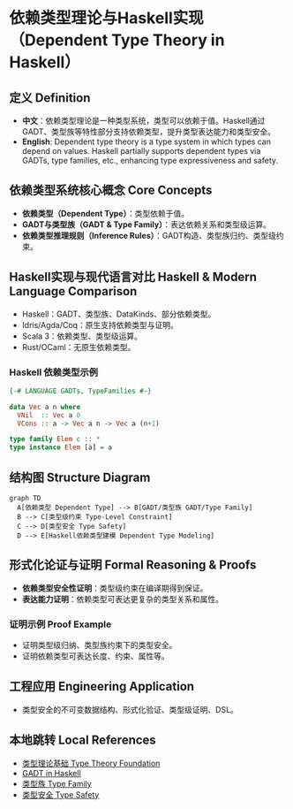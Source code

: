 # 依赖类型理论与Haskell实现（Dependent Type Theory in Haskell）

## 定义 Definition

- **中文**：依赖类型理论是一种类型系统，类型可以依赖于值。Haskell通过GADT、类型族等特性部分支持依赖类型，提升类型表达能力和类型安全。
- **English**: Dependent type theory is a type system in which types can depend on values. Haskell partially supports dependent types via GADTs, type families, etc., enhancing type expressiveness and safety.

## 依赖类型系统核心概念 Core Concepts

- **依赖类型（Dependent Type）**：类型依赖于值。
- **GADT与类型族（GADT & Type Family）**：表达依赖关系和类型级运算。
- **依赖类型推理规则（Inference Rules）**：GADT构造、类型族归约、类型级约束。

## Haskell实现与现代语言对比 Haskell & Modern Language Comparison

- Haskell：GADT、类型族、DataKinds、部分依赖类型。
- Idris/Agda/Coq：原生支持依赖类型与证明。
- Scala 3：依赖类型、类型级运算。
- Rust/OCaml：无原生依赖类型。

### Haskell 依赖类型示例

```haskell
{-# LANGUAGE GADTs, TypeFamilies #-}

data Vec a n where
  VNil  :: Vec a 0
  VCons :: a -> Vec a n -> Vec a (n+1)

type family Elem c :: *
type instance Elem [a] = a
```

## 结构图 Structure Diagram

```mermaid
graph TD
  A[依赖类型 Dependent Type] --> B[GADT/类型族 GADT/Type Family]
  B --> C[类型级约束 Type-Level Constraint]
  C --> D[类型安全 Type Safety]
  D --> E[Haskell依赖类型建模 Dependent Type Modeling]
```

## 形式化论证与证明 Formal Reasoning & Proofs

- **依赖类型安全性证明**：类型级约束在编译期得到保证。
- **表达能力证明**：依赖类型可表达更复杂的类型关系和属性。

### 证明示例 Proof Example

- 证明类型级归纳、类型族约束下的类型安全。
- 证明依赖类型可表达长度、约束、属性等。

## 工程应用 Engineering Application

- 类型安全的不可变数据结构、形式化验证、类型级证明、DSL。

## 本地跳转 Local References

- [类型理论基础 Type Theory Foundation](../01-Type-Theory/01-Type-Theory-Foundation.md)
- [GADT in Haskell](../09-GADT/01-GADT-in-Haskell.md)
- [类型族 Type Family](../11-Type-Family/01-Type-Family-in-Haskell.md)
- [类型安全 Type Safety](../14-Type-Safety/01-Type-Safety-in-Haskell.md)
